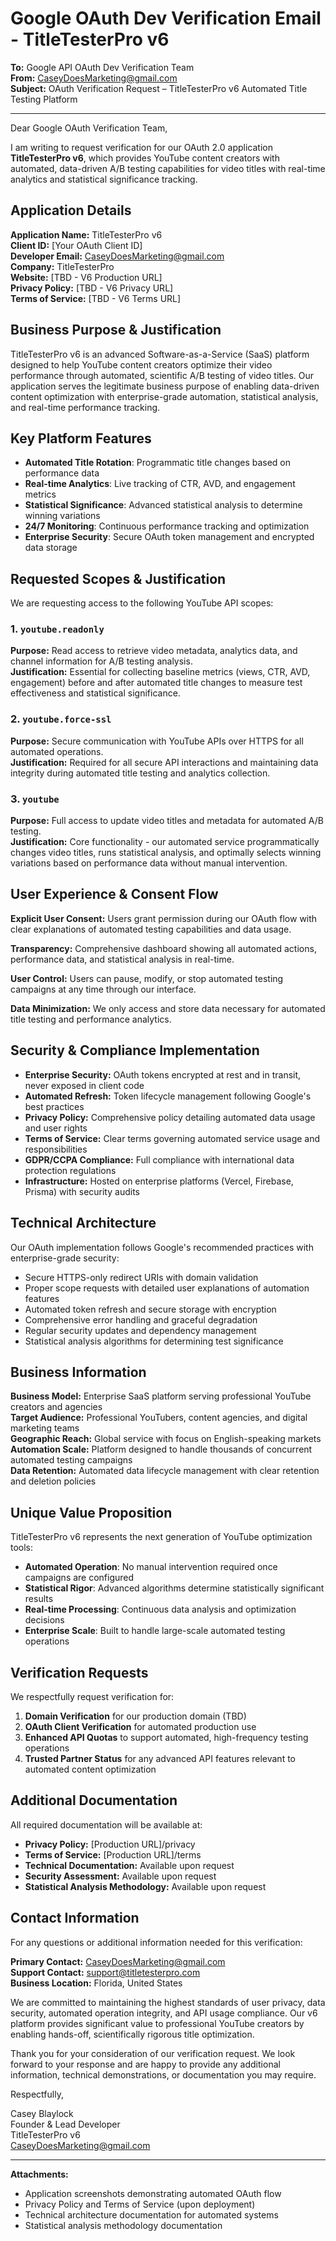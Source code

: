 # Google OAuth Dev Verification Email - TitleTesterPro v6

**To:** Google API OAuth Dev Verification Team  
**From:** CaseyDoesMarketing@gmail.com  
**Subject:** OAuth Verification Request – TitleTesterPro v6 Automated Title Testing Platform  

---

Dear Google OAuth Verification Team,

I am writing to request verification for our OAuth 2.0 application **TitleTesterPro v6**, which provides YouTube content creators with automated, data-driven A/B testing capabilities for video titles with real-time analytics and statistical significance tracking.

## Application Details

**Application Name:** TitleTesterPro v6  
**Client ID:** [Your OAuth Client ID]  
**Developer Email:** CaseyDoesMarketing@gmail.com  
**Company:** TitleTesterPro  
**Website:** [TBD - V6 Production URL]  
**Privacy Policy:** [TBD - V6 Privacy URL]  
**Terms of Service:** [TBD - V6 Terms URL]  

## Business Purpose & Justification

TitleTesterPro v6 is an advanced Software-as-a-Service (SaaS) platform designed to help YouTube content creators optimize their video performance through automated, scientific A/B testing of video titles. Our application serves the legitimate business purpose of enabling data-driven content optimization with enterprise-grade automation, statistical analysis, and real-time performance tracking.

## Key Platform Features

- **Automated Title Rotation**: Programmatic title changes based on performance data
- **Real-time Analytics**: Live tracking of CTR, AVD, and engagement metrics
- **Statistical Significance**: Advanced statistical analysis to determine winning variations
- **24/7 Monitoring**: Continuous performance tracking and optimization
- **Enterprise Security**: Secure OAuth token management and encrypted data storage

## Requested Scopes & Justification

We are requesting access to the following YouTube API scopes:

### 1. `youtube.readonly`
**Purpose:** Read access to retrieve video metadata, analytics data, and channel information for A/B testing analysis.  
**Justification:** Essential for collecting baseline metrics (views, CTR, AVD, engagement) before and after automated title changes to measure test effectiveness and statistical significance.

### 2. `youtube.force-ssl`
**Purpose:** Secure communication with YouTube APIs over HTTPS for all automated operations.  
**Justification:** Required for all secure API interactions and maintaining data integrity during automated title testing and analytics collection.

### 3. `youtube`
**Purpose:** Full access to update video titles and metadata for automated A/B testing.  
**Justification:** Core functionality - our automated service programmatically changes video titles, runs statistical analysis, and optimally selects winning variations based on performance data without manual intervention.

## User Experience & Consent Flow

**Explicit User Consent:** Users grant permission during our OAuth flow with clear explanations of automated testing capabilities and data usage.  

**Transparency:** Comprehensive dashboard showing all automated actions, performance data, and statistical analysis in real-time.

**User Control:** Users can pause, modify, or stop automated testing campaigns at any time through our interface.

**Data Minimization:** We only access and store data necessary for automated title testing and performance analytics.

## Security & Compliance Implementation

- **Enterprise Security:** OAuth tokens encrypted at rest and in transit, never exposed in client code
- **Automated Refresh:** Token lifecycle management following Google's best practices  
- **Privacy Policy:** Comprehensive policy detailing automated data usage and user rights
- **Terms of Service:** Clear terms governing automated service usage and responsibilities
- **GDPR/CCPA Compliance:** Full compliance with international data protection regulations
- **Infrastructure:** Hosted on enterprise platforms (Vercel, Firebase, Prisma) with security audits

## Technical Architecture

Our OAuth implementation follows Google's recommended practices with enterprise-grade security:
- Secure HTTPS-only redirect URIs with domain validation
- Proper scope requests with detailed user explanations of automation features
- Automated token refresh and secure storage with encryption
- Comprehensive error handling and graceful degradation
- Regular security updates and dependency management
- Statistical analysis algorithms for determining test significance

## Business Information

**Business Model:** Enterprise SaaS platform serving professional YouTube creators and agencies  
**Target Audience:** Professional YouTubers, content agencies, and digital marketing teams  
**Geographic Reach:** Global service with focus on English-speaking markets  
**Automation Scale:** Platform designed to handle thousands of concurrent automated testing campaigns  
**Data Retention:** Automated data lifecycle management with clear retention and deletion policies

## Unique Value Proposition

TitleTesterPro v6 represents the next generation of YouTube optimization tools:
- **Automated Operation**: No manual intervention required once campaigns are configured
- **Statistical Rigor**: Advanced algorithms determine statistically significant results
- **Real-time Processing**: Continuous data analysis and optimization decisions
- **Enterprise Scale**: Built to handle large-scale automated testing operations

## Verification Requests

We respectfully request verification for:
1. **Domain Verification** for our production domain (TBD)
2. **OAuth Client Verification** for automated production use
3. **Enhanced API Quotas** to support automated, high-frequency testing operations  
4. **Trusted Partner Status** for any advanced API features relevant to automated content optimization

## Additional Documentation

All required documentation will be available at:
- **Privacy Policy:** [Production URL]/privacy
- **Terms of Service:** [Production URL]/terms  
- **Technical Documentation:** Available upon request
- **Security Assessment:** Available upon request
- **Statistical Analysis Methodology:** Available upon request

## Contact Information

For any questions or additional information needed for this verification:

**Primary Contact:** CaseyDoesMarketing@gmail.com  
**Support Contact:** support@titletesterpro.com  
**Business Location:** Florida, United States  

We are committed to maintaining the highest standards of user privacy, data security, automated operation integrity, and API usage compliance. Our v6 platform provides significant value to professional YouTube creators by enabling hands-off, scientifically rigorous title optimization.

Thank you for your consideration of our verification request. We look forward to your response and are happy to provide any additional information, technical demonstrations, or documentation you may require.

Respectfully,

Casey Blaylock  
Founder & Lead Developer  
TitleTesterPro v6  
CaseyDoesMarketing@gmail.com

---

**Attachments:**
- Application screenshots demonstrating automated OAuth flow
- Privacy Policy and Terms of Service (upon deployment)
- Technical architecture documentation for automated systems
- Statistical analysis methodology documentation